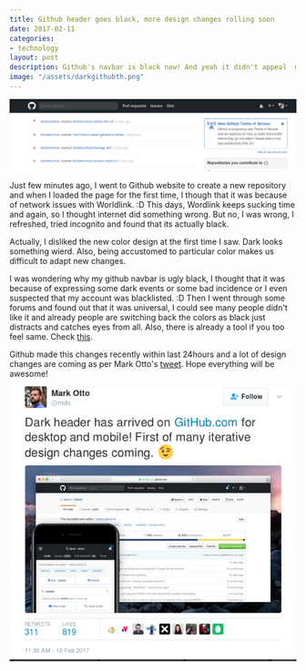 ```yaml
---
title: Github header goes black, more design changes rolling soon
date: 2017-02-11 
categories:
- technology
layout: post
description: Github's navbar is black now! And yeah it didn't appeal  me. More design changes coming soon.
image: "/assets/darkgithubth.png"
---
```


<img src="/assets/darkgithub.png">

Just few minutes ago, I went to Github website to create a new repository and when I loaded  the page for the first time, I though that it was because of network issues with Worldlink. :D This days, Wordlink keeps sucking time and again, so I thought internet did something wrong. But no, I was wrong, I refreshed, tried incognito and found that its actually black.

Actually, I disliked the new color design at the first time I saw. Dark looks something wierd. Also, being accustomed to particular color makes us difficult to adapt new changes. 

I was wondering why my github navbar is ugly black, I thought that it was because of expressing some dark events or some bad incidence or I even suspected that my account was blacklisted. :D Then I went through some forums and found out that it was universal, I could see many people didn't like it and already people are switching back the colors as black just distracts and catches eyes from all. Also, there is already a tool if you too feel same. Check <a href="https://github.com/jackwilsdon/original-github-navigation-bar-color" target="blank">this</a>.

Github made this changes recently within last 24hours and a lot of design changes are coming as per Mark Otto's <a href="https://twitter.com/mdo/status/830138373230653440" target="blank">tweet</a>. Hope everything will be awesome! 


<img src="/assets/github.png" alt="Mark Otto's tweet about Dark Github header">